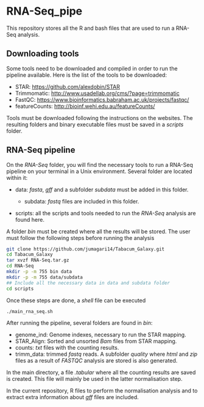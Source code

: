 # RNA-Seq_pipe

This repository stores all the R and bash files that are used to run a RNA-Seq analysis.

## Downloading tools 
Some tools need to be downloaded and compiled in order to run the pipeline available. Here is the list of the tools to be downloaded: 
* STAR: https://github.com/alexdobin/STAR
* Trimmomatic: http://www.usadellab.org/cms/?page=trimmomatic
* FastQC: https://www.bioinformatics.babraham.ac.uk/projects/fastqc/
* featureCounts: http://bioinf.wehi.edu.au/featureCounts/

Tools must be downloaded following the instructions on the websites. The resulting folders and binary executable files must be saved in a _scripts_ folder. 
## RNA-Seq pipeline
On the _RNA-Seq_ folder, you will find the necessary tools to run a RNA-Seq pipeline on your terminal in a Unix environment. Several folder are located within it: 
* data: _fasta_, _gff_ and a subfolder _subdata_ must be added in this folder. 

   * subdata: _fastq_ files are included in this folder. 
   
* scripts: all the scripts and tools needed to run the _RNA-Seq_ analysis are found here. 

A folder _bin_ must be created where all the results will be stored. 
The user must follow the following steps before running the analysis 
```bash 
git clone https://github.com/jumagari14/Tabacum_Galaxy.git
cd Tabacum_Galaxy
tar xvzf RNA-Seq.tar.gz 
cd RNA-Seq
mkdir -p -m 755 bin data
mkdir -p -m 755 data/subdata
## Include all the necessary data in data and subdata folder
cd scripts 
```
Once these steps are done, a _shell_ file can be executed 
```bash
./main_rna_seq.sh 
```

After running the pipeline, several folders are found in _bin_: 
* genome_ind: Genome indexes, necessary to run the STAR mapping. 
* STAR_Align: Sorted and unsorted _Bam_ files from STAR mapping.
* counts: _txt_ files with the counting results. 
* trimm_data: trimmed _fastq_ reads. A subfolder _quality_ where _html_ and _zip_ files as a result of _FASTQC_ analysis are stored is also generated. 

In the main directory, a file _.tabular_ where all the counting results are saved is created. This file will mainly be used in the latter normalisation step.  

In the current repository, R files to perform the normalisation analysis and to extract extra information about _gff_ files are included. 